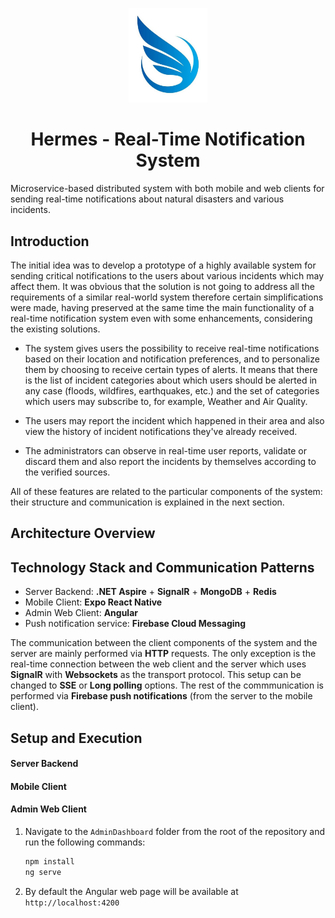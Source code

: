 <p align="center">
   <img src=./MobileFrontend/assets/images/icon.png width="25%" />
</p>
<h1 align="center">Hermes - Real-Time Notification System</h1>

Microservice-based distributed system with both mobile and web clients for sending real-time notifications about natural disasters and various incidents.

## Introduction

The initial idea was to develop a prototype of a highly available system for sending critical notifications to the users about various incidents which may affect them. It was obvious that the solution is not going to address all the requirements of a similar real-world system therefore certain simplifications were made, having preserved at the same time the main functionality of a real-time notification system even with some enhancements, considering the existing solutions.

* The system gives users the possibility to receive real-time notifications based on their location and notification preferences, and to personalize them by choosing to receive certain types of alerts. It means that there is the list of incident categories about which users should be alerted in any case (floods, wildfires, earthquakes, etc.) and the set of categories which users may subscribe to, for example, Weather and Air Quality.

* The users may report the incident which happened in their area and also view the history of incident notifications they've already received.

* The administrators can observe in real-time user reports, validate or discard them and also report the incidents by themselves according to the verified sources.

All of these features are related to the particular components of the system: their structure and communication is explained in the next section.

## Architecture Overview

## Technology Stack and Communication Patterns

- Server Backend: **.NET Aspire** + **SignalR** + **MongoDB** + **Redis**
- Mobile Client: **Expo React Native**
- Admin Web Client: **Angular**
- Push notification service: **Firebase Cloud Messaging**

The communication between the client components of the system and the server are mainly performed via **HTTP** requests. The only exception is the real-time connection between the web client and the server which uses **SignalR** with **Websockets** as the transport protocol. This setup can be changed to **SSE** or **Long polling** options. The rest of the commmunication is performed via **Firebase push notifications** (from the server to the mobile client).

## Setup and Execution

#### Server Backend

#### Mobile Client

#### Admin Web Client

1. Navigate to the `AdminDashboard` folder from the root of the repository and run the following commands:
   
   ```bash
   npm install
   ng serve
   ```
   
2. By default the Angular web page will be available at `http://localhost:4200`
